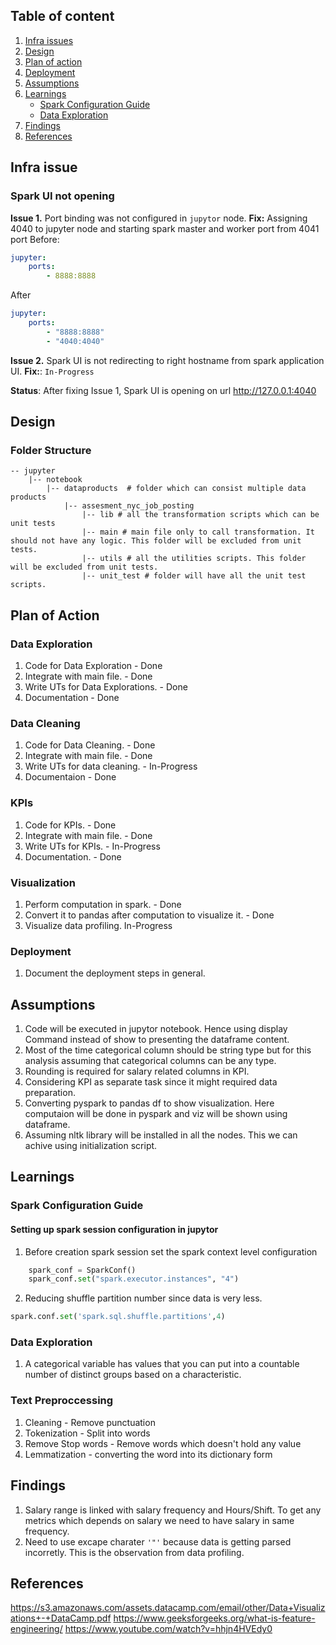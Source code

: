 ## Table of content
1. [ Infra issues ](#infa_issues)
2. [ Design ](#design)
3. [ Plan of action ](#plan_of_action)
4. [ Deployment ](#deployment)
5. [ Assumptions ](#assumptions)
6. [ Learnings ](#learnings)
    * [ Spark Configuration Guide ](#spark_config_guide)
    * [ Data Exploration ](#data_exploration)
6. [ Findings ](#findings)
7. [ References ](#references)
 
<a name="infa_issues"></a>
## Infra issue

### Spark UI not opening

**Issue 1.** Port binding was not configured in `jupytor` node. 
**Fix:**
Assigning 4040 to jupyter node and starting spark master and worker port from 4041 port
Before:
```yaml
jupyter:
    ports:
        - 8888:8888
```
After
```yaml    
jupyter:
    ports:
        - "8888:8888"
        - "4040:4040"
```
**Issue 2.** Spark UI is not redirecting to right hostname from spark application UI.
**Fix:**: `In-Progress`

**Status**: After fixing Issue 1, Spark UI is opening on url http://127.0.0.1:4040

<a name="design"></a>
## Design
### Folder Structure
    -- jupyter
        |-- notebook
            |-- dataproducts  # folder which can consist multiple data products
                |-- assesment_nyc_job_posting
                    |-- lib # all the transformation scripts which can be unit tests
                    |-- main # main file only to call transformation. It should not have any logic. This folder will be excluded from unit tests.
                    |-- utils # all the utilities scripts. This folder will be excluded from unit tests.
                    |-- unit_test # folder will have all the unit test scripts. 

<a name="plan_of_action"></a>
## Plan of Action
### Data Exploration
1. Code for Data Exploration - Done
2. Integrate with main file. - Done
3. Write UTs for Data Explorations. - Done
4. Documentation - Done

### Data Cleaning
1. Code for Data Cleaning. - Done
2. Integrate with main file. - Done
3. Write UTs for data cleaning. - In-Progress
4. Documentaion - Done

### KPIs
1. Code for KPIs. - Done
2. Integrate with main file. - Done
3. Write UTs for KPIs. - In-Progress
4. Documentation. - Done

### Visualization
1. Perform computation in spark. - Done
2. Convert it to pandas after computation to visualize it. - Done
3. Visualize data profiling. In-Progress

<a name="deployemnt"></a>
### Deployment
1. Document the deployment steps in general.

<a name="assumptions"></a>
## Assumptions
1. Code will be executed in jupytor notebook. Hence using display Command instead of show to presenting the dataframe content.
2. Most of the time categorical column should be string type but for this analysis assuming that categorical columns can be any type.
3. Rounding is required for salary related columns in KPI.
4. Considering KPI as separate task since it might required data preparation.
5. Converting pyspark to pandas df to show visualization. Here computaion will be done in pyspark and viz will be shown using dataframe.
6. Assuming nltk library will be installed in all the nodes. This we can achive using initialization script.

<a name="learnings"></a>
## Learnings

<a name="spark_config_guide"></a>
### Spark Configuration Guide
#### Setting up spark session configuration in jupytor
1. Before creation spark session set the spark context level configuration
```python
    spark_conf = SparkConf()
    spark_conf.set("spark.executor.instances", "4") 
```

2. Reducing shuffle partition number since data is very less.
```python
spark.conf.set('spark.sql.shuffle.partitions',4)
```
<a name="data_exploration"></a>
### Data Exploration
1. A categorical variable has values that you can put into a countable number of distinct groups based on a characteristic.

### Text Preproccessing
1. Cleaning - Remove punctuation
2. Tokenization - Split into words
3. Remove Stop words - Remove words which doesn't hold any value
4. Lemmatization - converting the word into its dictionary form

<a name="findings"></a>
## Findings
1. Salary range is linked with salary frequency and Hours/Shift. To get any metrics which depends on salary we need to have salary in same frequency. 
2. Need to use excape charater `'"'` because data is getting parsed incorretly. This is the observation from data profiling.

<a name="references"></a>
## References
https://s3.amazonaws.com/assets.datacamp.com/email/other/Data+Visualizations+-+DataCamp.pdf
https://www.geeksforgeeks.org/what-is-feature-engineering/
https://www.youtube.com/watch?v=hhjn4HVEdy0
